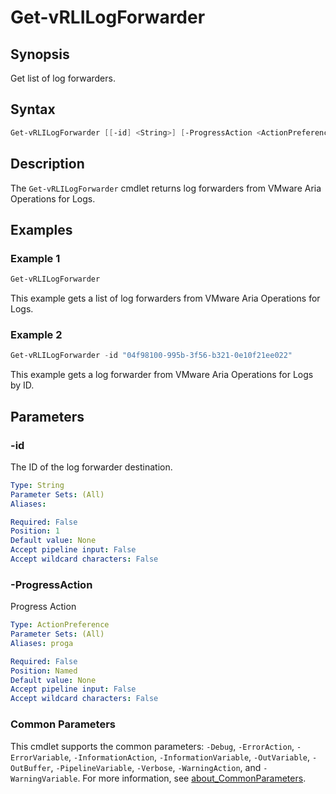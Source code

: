 # Get-vRLILogForwarder

## Synopsis

Get list of log forwarders.

## Syntax

```powershell
Get-vRLILogForwarder [[-id] <String>] [-ProgressAction <ActionPreference>] [<CommonParameters>]
```

## Description

The `Get-vRLILogForwarder` cmdlet returns log forwarders from VMware Aria Operations for Logs.

## Examples

### Example 1

```powershell
Get-vRLILogForwarder
```

This example gets a list of log forwarders from VMware Aria Operations for Logs.

### Example 2

```powershell
Get-vRLILogForwarder -id "04f98100-995b-3f56-b321-0e10f21ee022"
```

This example gets a log forwarder from VMware Aria Operations for Logs by ID.

## Parameters

### -id

The ID of the log forwarder destination.

```yaml
Type: String
Parameter Sets: (All)
Aliases:

Required: False
Position: 1
Default value: None
Accept pipeline input: False
Accept wildcard characters: False
```

### -ProgressAction

Progress Action

```yaml
Type: ActionPreference
Parameter Sets: (All)
Aliases: proga

Required: False
Position: Named
Default value: None
Accept pipeline input: False
Accept wildcard characters: False
```

### Common Parameters

This cmdlet supports the common parameters: `-Debug`, `-ErrorAction`, `-ErrorVariable`, `-InformationAction`, `-InformationVariable`, `-OutVariable`, `-OutBuffer`, `-PipelineVariable`, `-Verbose`, `-WarningAction`, and `-WarningVariable`. For more information, see [about_CommonParameters](http://go.microsoft.com/fwlink/?LinkID=113216).
